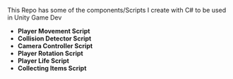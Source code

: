 This Repo has some of the components/Scripts I create with C# to be used in Unity Game Dev

* **Player Movement Script**
* **Collision Detector Script**
* **Camera Controller Script**
* **Player Rotation Script**
* **Player Life Script**
* **Collecting Items Script**
